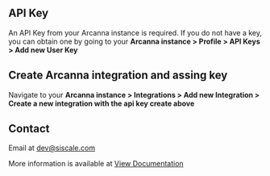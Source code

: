 ## API Key
An API Key from your Arcanna instance is required. 
If you do not have a key, you can obtain one by going to your **Arcanna instance > Profile > API Keys > Add new User Key**

## Create Arcanna integration and assing key
Navigate to  your **Arcanna instance > Integrations > Add new Integration > Create a new integration with the api key create above** 


## Contact
Email at dev@siscale.com

More information is available at
[View  Documentation](https://arcanna.ai)
